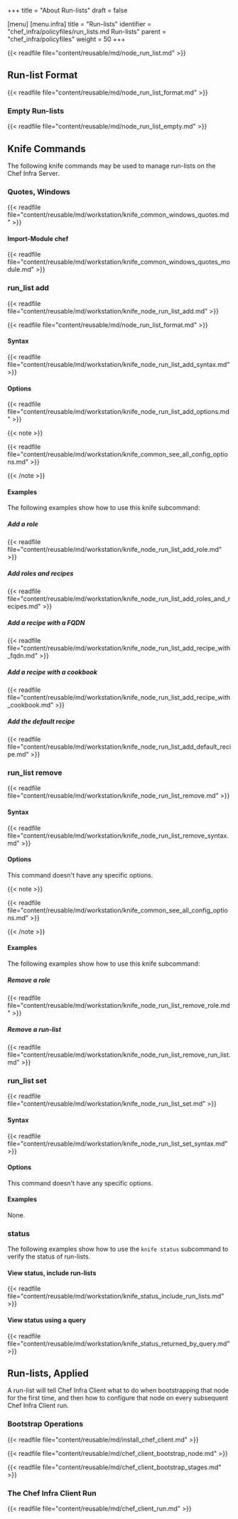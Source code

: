 +++
title = "About Run-lists"
draft = false

[menu]
  [menu.infra]
    title = "Run-lists"
    identifier = "chef_infra/policyfiles/run_lists.md Run-lists"
    parent = "chef_infra/policyfiles"
    weight = 50
+++
<!-- markdownlint-disable-file MD024 -->
{{< readfile file="content/reusable/md/node_run_list.md" >}}

## Run-list Format

{{< readfile file="content/reusable/md/node_run_list_format.md" >}}

### Empty Run-lists

{{< readfile file="content/reusable/md/node_run_list_empty.md" >}}

## Knife Commands

The following knife commands may be used to manage run-lists on the Chef
Infra Server.

### Quotes, Windows

{{< readfile file="content/reusable/md/workstation/knife_common_windows_quotes.md" >}}

#### Import-Module chef

{{< readfile file="content/reusable/md/workstation/knife_common_windows_quotes_module.md" >}}

### run_list add

{{< readfile file="content/reusable/md/workstation/knife_node_run_list_add.md" >}}

{{< readfile file="content/reusable/md/node_run_list_format.md" >}}

#### Syntax

{{< readfile file="content/reusable/md/workstation/knife_node_run_list_add_syntax.md" >}}

#### Options

{{< readfile file="content/reusable/md/workstation/knife_node_run_list_add_options.md" >}}

{{< note >}}

{{< readfile file="content/reusable/md/workstation/knife_common_see_all_config_options.md" >}}

{{< /note >}}

#### Examples

The following examples show how to use this knife subcommand:

##### Add a role

{{< readfile file="content/reusable/md/workstation/knife_node_run_list_add_role.md" >}}

##### Add roles and recipes

{{< readfile file="content/reusable/md/workstation/knife_node_run_list_add_roles_and_recipes.md" >}}

##### Add a recipe with a FQDN

{{< readfile file="content/reusable/md/workstation/knife_node_run_list_add_recipe_with_fqdn.md" >}}

##### Add a recipe with a cookbook

{{< readfile file="content/reusable/md/workstation/knife_node_run_list_add_recipe_with_cookbook.md" >}}

##### Add the default recipe

{{< readfile file="content/reusable/md/workstation/knife_node_run_list_add_default_recipe.md" >}}

### run_list remove

{{< readfile file="content/reusable/md/workstation/knife_node_run_list_remove.md" >}}

#### Syntax

{{< readfile file="content/reusable/md/workstation/knife_node_run_list_remove_syntax.md" >}}

#### Options

This command doesn't have any specific options.

{{< note >}}

{{< readfile file="content/reusable/md/workstation/knife_common_see_all_config_options.md" >}}

{{< /note >}}

#### Examples

The following examples show how to use this knife subcommand:

##### Remove a role

{{< readfile file="content/reusable/md/workstation/knife_node_run_list_remove_role.md" >}}

##### Remove a run-list

{{< readfile file="content/reusable/md/workstation/knife_node_run_list_remove_run_list.md" >}}

### run_list set

{{< readfile file="content/reusable/md/workstation/knife_node_run_list_set.md" >}}

#### Syntax

{{< readfile file="content/reusable/md/workstation/knife_node_run_list_set_syntax.md" >}}

#### Options

This command doesn't have any specific options.

#### Examples

None.

### status

The following examples show how to use the `knife status` subcommand to
verify the status of run-lists.

#### View status, include run-lists

{{< readfile file="content/reusable/md/workstation/knife_status_include_run_lists.md" >}}

#### View status using a query

{{< readfile file="content/reusable/md/workstation/knife_status_returned_by_query.md" >}}

## Run-lists, Applied

A run-list will tell Chef Infra Client what to do when bootstrapping
that node for the first time, and then how to configure that node on
every subsequent Chef Infra Client run.

### Bootstrap Operations

{{< readfile file="content/reusable/md/install_chef_client.md" >}}

{{< readfile file="content/reusable/md/chef_client_bootstrap_node.md" >}}

{{< readfile file="content/reusable/md/chef_client_bootstrap_stages.md" >}}

### The Chef Infra Client Run

{{< readfile file="content/reusable/md/chef_client_run.md" >}}
